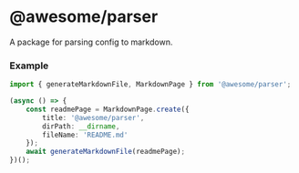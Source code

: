 # @awesome/parser

A package for parsing config to markdown.

### Example

```ts
import { generateMarkdownFile, MarkdownPage } from '@awesome/parser';

(async () => {
	const readmePage = MarkdownPage.create({
		title: '@awesome/parser',
		dirPath: __dirname,
		fileName: 'README.md'
	});
	await generateMarkdownFile(readmePage);
})();
```
